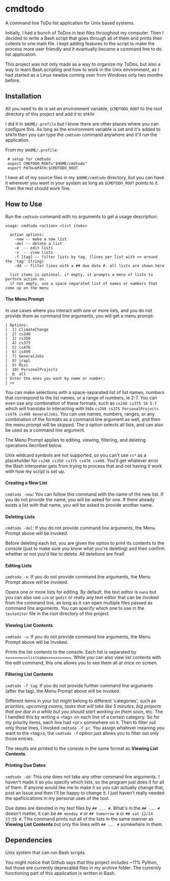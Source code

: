 # cmdtodo
A command line ToDo list application for Unix based systems.

Initially, I had a bunch of ToDos in text files throughout my computer. Then I decided to write a Bash script that goes through
all of them and prints their cotents to one main file. I kept adding features to the script to make the process more user friendly
and it evantually became a command line to do list application.

This project was not only made as a way to organize my ToDos, but also a way to learn Bash scripting and how to work in the Unix environment,
as I had started as a Linux newbie coming over from Windows only two months before.

## Installation
All you need to do is set an environment variable, `$CMDTODO_ROOT` to the root directory of this project and add it to `$PATH`

I did it in `$HOME/.profile` but I know there are other places where you can configure this. As long as the environment variable
is set and it's added to `$PATH` then you can type the `cmdtodo` command anywhere and it'll run the application.

From my `$HOME/.profile`:
```
 # setup for cmdtodo
 export CMDTODO_ROOT="$HOME/cmdtodo"
 export PATH=$PATH:$CMDTODO_ROOT
```
I have all of my source files in my `$HOME/cmdtodo` directory, but you can have it wherever you want in your system as long as `$CMDTODO_ROOT` points to it. Then the rest should work fine.

## How to Use
Run the `cmdtodo` command with no arguments to get a usage description:
```
usage: cmdtodo <action> <list items>

  action options:
    -new -- make a new list
    -del -- delete a list
    -e  -- edit lists
    -v  -- view lists
    -f [tag] -- filter lists by tag. (lines per list with <> around the 'tag' string)
    -dd -- filter lines with a ## due date #. all lists are shown here 

  list items is optional. if empty, it prompts a menu of lists to perform action on.
  if not empty, use a space separated list of names or numbers that come up on the menu
```
#### The Menu Prompt
In use cases where you interact with one or more lists, and you do not provide them as command line arguments, you will get a menu prompt:
```
| Options:
|  1) ClimateChange
|  2) cs240
|  3) cs350
|  4) cs375
|  5) cs476
|  6) cs499
|  7) GeneralJobs
|  8) jrapl
|  9) Misc
|  10) PersonalProjects
|  @  all
| Enter the ones you want by name or number: 
| >> 
```
You can make selections with a space-separated list of list names, numbers that correspond to the list names, or a range of numbers, ie 2-7. You
can even use any combination of these formats, such as `cs240 cs375 10 5-7` which will translate to interacting with lists `cs240 cs375 PersonalProjects
cs476 cs499 GeneralJobs`. You can use names, numbers, ranges, or any combination of the formats as a command line argument as well, and then the menu
prompt will be skipped. The `@` option selects all lists, and can also be used as a command line argument.

The Menu Prompt applies to editing, viewing, filtering, and deleting operations decribed below.

Unix wildcard symbols are not supported, so you can't use `cs*` as a placeholder for `cs240 cs350 cs375 cs476 cs499`. You'll get whatever error the
Bash interpreter gets from trying to process that and not having it work with how my script is set up.

#### Creating a New List
`cmdtodo -new`: You can follow this command with the name of the new list. If you do not provide the name, you will be asked for one. If there already
exists a list with that name, you will be asked to provide another name.

#### Deleting Lists
`cmdtodo -del`: If you do not provide command line arguments, the Menu Prompt above will be invoked.

Before deleting each list, you are given the option to print its contents to the console (just to make sure you know what you're deleting)
and then confirm whether or not you'd like to delete. All deletions are final!

#### Editing Lists
`cmdtodo -e`: If you do not provide command line arguments, the Menu Prompt above will be invoked.

Opens one or more lists for editing. By default, the text editor is `nano` but you can also use `vim` or `gedit` or really any text editor that can be
invoked from the command line, as long as it can open multiple files passed as command line arguments. You can specify which one to use in the `texteditor` file
in the root directory of this project

#### Viewing List Contents
`cmdtodo -v`: If you do not provide command line arguments, the Menu Prompt above will be invoked.

Prints the list contents to the console. Each list is separated by `==========listname===========`. While you can also view list contents
with the edit command, this one allows you to see them all at once on screen.

#### Filtering List Contents
`cmdtodo -f tag`: If you do not provide further command line arguments (after the tag), the Menu Prompt above will be invoked.

Different items in your list might belong to different 'categories', such as *priorities*, *upcoming exams*, *tasks that will take like 5 minutes*,
*big projects that are due in a while but you should start working on them soon*, etc. The I handled this by writing a \<tag\> on each line of a certain
category. So for my priority items, each line had \<pr\> somewhere on it. Then to filter out only those lines, I invoked `cmdtodo -f pr`. You assign whatever
meaning you want to the \<tag\>s, the `cmdtodo -f` option just allows you to filter out only those entries.
 
The results are printed to the console in the same format as **Viewing List Contents**.

#### Printing Due Dates
`cmdtodo -dd`: This one does not take any other command line arguments. I haven't made it so you specify which lists, so the program just does it for all of them.
If anyone would like me to make it so you can actually change that, post an Issue and then I'll be happy to change it. I just haven't really needed the
speficications in my personal uses of the tool.

Due dates are denoted in my text files by `## ... #`. What's in the `## ... #` doesn't matter, it can be `## monday #` or `## tomorrow #` or 
`## sat 12/14 23:59 #`. This command prints out all of the lists in the same manner as **Viewing List Contents** but only the lines with 
`## ... #` somewhere in them.

## Dependencies
Unix system that can run Bash scripts.

You might notice that Github says that this project includes ~11% Python, but those are currently deprecated files in
my archive folder. The currently functioning part of this application is written in Bash.
